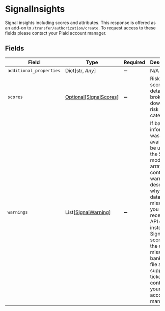 # SignalInsights

Signal insights including scores and attributes. This response is offered as an add-on to `/transfer/authorization/create`. To request access to these fields please contact your Plaid account manager.


## Fields

| Field                                                                                                                                                                                                                                                                                               | Type                                                                                                                                                                                                                                                                                                | Required                                                                                                                                                                                                                                                                                            | Description                                                                                                                                                                                                                                                                                         |
| --------------------------------------------------------------------------------------------------------------------------------------------------------------------------------------------------------------------------------------------------------------------------------------------------- | --------------------------------------------------------------------------------------------------------------------------------------------------------------------------------------------------------------------------------------------------------------------------------------------------- | --------------------------------------------------------------------------------------------------------------------------------------------------------------------------------------------------------------------------------------------------------------------------------------------------- | --------------------------------------------------------------------------------------------------------------------------------------------------------------------------------------------------------------------------------------------------------------------------------------------------- |
| `additional_properties`                                                                                                                                                                                                                                                                             | Dict[str, *Any*]                                                                                                                                                                                                                                                                                    | :heavy_minus_sign:                                                                                                                                                                                                                                                                                  | N/A                                                                                                                                                                                                                                                                                                 |
| `scores`                                                                                                                                                                                                                                                                                            | [Optional[SignalScores]](../../models/shared/signalscores.md)                                                                                                                                                                                                                                       | :heavy_minus_sign:                                                                                                                                                                                                                                                                                  | Risk scoring details broken down by risk category.                                                                                                                                                                                                                                                  |
| `warnings`                                                                                                                                                                                                                                                                                          | List[[SignalWarning](../../models/shared/signalwarning.md)]                                                                                                                                                                                                                                         | :heavy_minus_sign:                                                                                                                                                                                                                                                                                  | If bank information was not available to be used in the Signal model, this array contains warnings describing why bank data is missing. If you want to receive an API error instead of Signal scores in the case of missing bank data, file a support ticket or contact your Plaid account manager. |